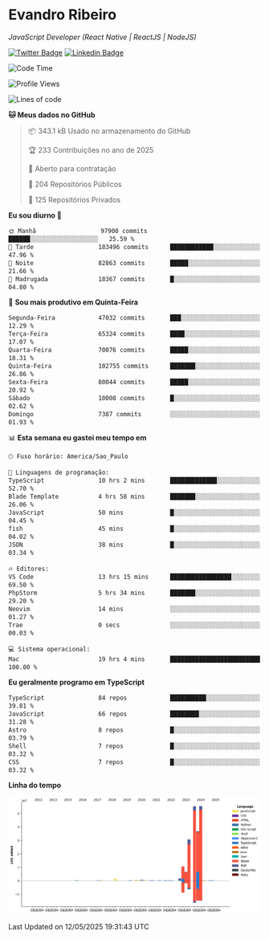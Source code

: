# Evandro **Ribeiro**

*JavaScript Developer (React Native | ReactJS | NodeJS)*

[![Twitter Badge](https://img.shields.io/badge/-@ribeiroevandro-201B2D?style=flat-square&labelColor=201B2D&logo=twitter&logoColor=white&link=https://twitter.com/ribeiroevandro)](https://twitter.com/ribeiroevandro) 
[![Linkedin Badge](https://img.shields.io/badge/-Evandro%20Ribeiro-201B2D?style=flat-square&logo=Linkedin&logoColor=white&link=https://www.linkedin.com/in/ribeiroevandro)](https://www.linkedin.com/in/ribeiroevandro) 


<!--START_SECTION:waka-->
![Code Time](http://img.shields.io/badge/Code%20Time-4%2C441%20hrs%2020%20mins-blue)

![Profile Views](http://img.shields.io/badge/Visualizac%C3%B5es%20do%20perfil-0-blue)

![Lines of code](https://img.shields.io/badge/Desde%20o%20Hello%20World%20eu%20escrevi-200.0%20million%20linhas%20de%20c%C3%B3digo-blue)

**🐱 Meus dados no GitHub** 

> 📦 343.1 kB Usado no armazenamento do GitHub 
 > 
> 🏆 233 Contribuições no ano de 2025
 > 
> 💼 Aberto para contratação
 > 
> 📜 204 Repositórios Públicos 
 > 
> 🔑 125 Repositórios Privados 
 > 
**Eu sou diurno 🐤** 

```text
🌞 Manhã                  97900 commits       ██████░░░░░░░░░░░░░░░░░░░   25.59 % 
🌆 Tarde                  183496 commits      ████████████░░░░░░░░░░░░░   47.96 % 
🌃 Noite                  82863 commits       █████░░░░░░░░░░░░░░░░░░░░   21.66 % 
🌙 Madrugada              18367 commits       █░░░░░░░░░░░░░░░░░░░░░░░░   04.80 % 
```
📅 **Sou mais produtivo em Quinta-Feira** 

```text
Segunda-Feira            47032 commits       ███░░░░░░░░░░░░░░░░░░░░░░   12.29 % 
Terça-Feira              65324 commits       ████░░░░░░░░░░░░░░░░░░░░░   17.07 % 
Quarta-Feira             70076 commits       █████░░░░░░░░░░░░░░░░░░░░   18.31 % 
Quinta-Feira             102755 commits      ███████░░░░░░░░░░░░░░░░░░   26.86 % 
Sexta-Feira              80044 commits       █████░░░░░░░░░░░░░░░░░░░░   20.92 % 
Sábado                   10008 commits       █░░░░░░░░░░░░░░░░░░░░░░░░   02.62 % 
Domingo                  7387 commits        ░░░░░░░░░░░░░░░░░░░░░░░░░   01.93 % 
```


📊 **Esta semana eu gastei meu tempo em** 

```text
🕑︎ Fuso horário: America/Sao_Paulo

💬 Linguagens de programação: 
TypeScript               10 hrs 2 mins       █████████████░░░░░░░░░░░░   52.70 % 
Blade Template           4 hrs 58 mins       ███████░░░░░░░░░░░░░░░░░░   26.06 % 
JavaScript               50 mins             █░░░░░░░░░░░░░░░░░░░░░░░░   04.45 % 
fish                     45 mins             █░░░░░░░░░░░░░░░░░░░░░░░░   04.02 % 
JSON                     38 mins             █░░░░░░░░░░░░░░░░░░░░░░░░   03.34 % 

🔥 Editores: 
VS Code                  13 hrs 15 mins      █████████████████░░░░░░░░   69.50 % 
PhpStorm                 5 hrs 34 mins       ███████░░░░░░░░░░░░░░░░░░   29.20 % 
Neovim                   14 mins             ░░░░░░░░░░░░░░░░░░░░░░░░░   01.27 % 
Trae                     0 secs              ░░░░░░░░░░░░░░░░░░░░░░░░░   00.03 % 

💻 Sistema operacional: 
Mac                      19 hrs 4 mins       █████████████████████████   100.00 % 
```

**Eu geralmente programo em TypeScript** 

```text
TypeScript               84 repos            ██████████░░░░░░░░░░░░░░░   39.81 % 
JavaScript               66 repos            ████████░░░░░░░░░░░░░░░░░   31.28 % 
Astro                    8 repos             █░░░░░░░░░░░░░░░░░░░░░░░░   03.79 % 
Shell                    7 repos             █░░░░░░░░░░░░░░░░░░░░░░░░   03.32 % 
CSS                      7 repos             █░░░░░░░░░░░░░░░░░░░░░░░░   03.32 % 
```



**Linha do tempo**

![Lines of Code chart](https://raw.githubusercontent.com/ribeiroevandro/ribeiroevandro/main/assets/bar_graph.png)


 Last Updated on 12/05/2025 19:31:43 UTC
<!--END_SECTION:waka-->
